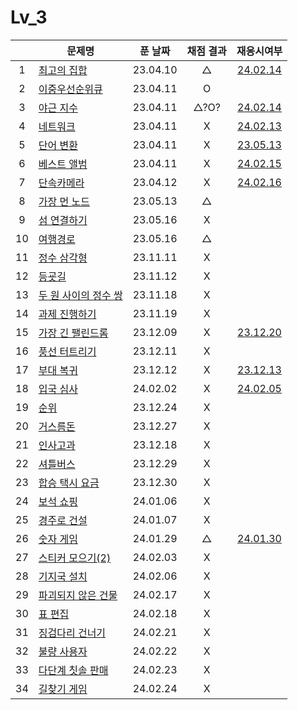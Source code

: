# Lv_3

|     | 문제명                               | 푼 날짜  | 채점 결과 |              재응시여부              |
| :-: | ------------------------------------ | :------: | :-------: | :----------------------------------: |
|  1  | [최고의 집합](./bestSet.js)          | 23.04.10 |     △     |   [24.02.14](./replay/bestSet.js)    |
|  2  | [이중우선순위큐](./heap.js)          | 23.04.11 |     O     |
|  3  | [야근 지수](./totalNight.js)         | 23.04.11 |   △?O?    |  [24.02.14](./replay/totalNight.js)  |
|  4  | [네트워크](./network.js)             | 23.04.11 |     X     |   [24.02.13](./replay/network.js)    |
|  5  | [단어 변환](./changeWord.js)         | 23.04.11 |     X     |     [23.05.13](./changeWord.js)      |
|  6  | [베스트 앨범](./bestAlbum.js)        | 23.04.11 |     X     |  [24.02.15](./replay/bestAlbum.js)   |
|  7  | [단속카메라](./detectCamera.js)      | 23.04.12 |     X     | [24.02.16](./replay/detectCamera.js) |
|  8  | [가장 먼 노드](./farNode.js)         | 23.05.13 |     △     |
|  9  | [섬 연결하기](./islandConnect.js)    | 23.05.16 |     X     |
| 10  | [여행경로](./travelRoute.js)         | 23.05.16 |     △     |
| 11  | [정수 삼각형](./tri.js)              | 23.11.11 |     X     |
| 12  | [등굣길](./gotoSchool.js)            | 23.11.12 |     X     |
| 13  | [두 원 사이의 정수 쌍](./dotSet.js)  | 23.11.18 |     X     |
| 14  | [과제 진행하기](./doing.js)          | 23.11.19 |     X     |
| 15  | [가장 긴 팰린드롬](./longest.js)     | 23.12.09 |     X     |   [23.12.20](./replay/longest.js)    |
| 16  | [풍선 터트리기](./ballon.js)         | 23.12.11 |     X     |
| 17  | [부대 복귀](./troop.js)              | 23.12.12 |     X     |    [23.12.13](./replay/troop.js)     |
| 18  | [입국 심사](./enterTest.js)          | 24.02.02 |     X     |  [24.02.05](./replay/enterTest.js)   |
| 19  | [순위](./ranking.js)                 | 23.12.24 |     X     |
| 20  | [거스름돈](./restMoney.js)           | 23.12.27 |     X     |
| 21  | [인사고과](./workScore.js)           | 23.12.18 |     X     |
| 22  | [셔틀버스](./bus.js)                 | 23.12.29 |     X     |
| 23  | [합승 택시 요금](./taxiFee.js)       | 23.12.30 |     X     |
| 24  | [보석 쇼핑](./jewel.js)              | 24.01.06 |     X     |
| 25  | [경주로 건설](./raceRoad.js)         | 24.01.07 |     X     |
| 26  | [숫자 게임](./numberGame.js)         | 24.01.29 |     △     |  [24.01.30](./replay/numberGame.js)  |
| 27  | [스티커 모으기(2)](./sticker.js)     | 24.02.03 |     X     |
| 28  | [기지국 설치](./callinstall.js)      | 24.02.06 |     X     |
| 29  | [파괴되지 않은 건물](./undestory.js) | 24.02.17 |     X     |
| 30  | [표 편집](./editTable.js)            | 24.02.18 |     X     |
| 31  | [징검다리 건너기](./crossBridge.js)  | 24.02.21 |     X     |
| 32  | [불량 사용자](./errorUser.js)        | 24.02.22 |     X     |
| 33  | [다단계 칫솔 판매](./teethbrush.js)  | 24.02.23 |     X     |
| 34  | [길찾기 게임](./findRoad.js)         | 24.02.24 |     X     |
